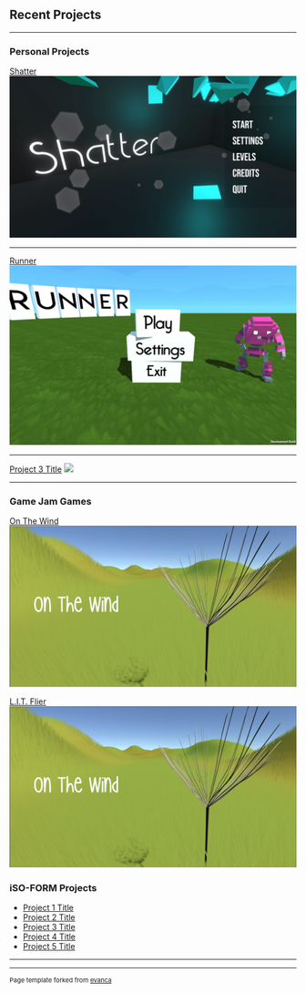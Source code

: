 ## Recent Projects

---

### Personal Projects

[Shatter](/Shatter)
<img src="images/Shatter.png?raw=true"/>

---
[Runner](/Runner)
<img src="images/RunnerMain.png?raw=true"/>

---
[Project 3 Title](http://example.com/)
<img src="images/dummy_thumbnail.jpg?raw=true"/>

---

### Game Jam Games 

[On The Wind](/OnTheWind)
<img src="images/OTW(1).png?raw=true"/>

[L.I.T. Flier](/LITFlier)
<img src="images/OTW(1).png?raw=true"/>

### iSO-FORM Projects

- [Project 1 Title](http://example.com/)
- [Project 2 Title](http://example.com/)
- [Project 3 Title](http://example.com/)
- [Project 4 Title](http://example.com/)
- [Project 5 Title](http://example.com/)

---




---
<p style="font-size:11px">Page template forked from <a href="https://github.com/evanca/quick-portfolio">evanca</a></p>
<!-- Remove above link if you don't want to attibute -->

